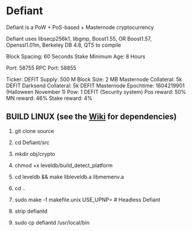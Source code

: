 # Defiant

Defiant is a PoW + PoS-based + Masternode cryptocurrency

Defiant uses libsecp256k1,
			  libgmp,
			  Boost1.55,
			  OR Boost1.57,  
			  Openssl1.01m,
			  Berkeley DB 4.8,
			  QT5 to compile


Block Spacing: 60 Seconds
Stake Minimum Age: 8 Hours

Port: 58755
RPC Port: 58855

Ticker: DEFIT
Supply: 500 M
Block Size: 2 MB
Masternode Collateral: 5k DEFIT
Darksend Collateral: 5k DEFIT
Masternode Epochtime: 1604219901 (Halloween November 1)
Pow: 1 DEFIT (Security system)
Pos reward: 50% 
MN reward: 46%
Stake reward: 4%


BUILD LINUX (see the [Wiki](https://github.com/sagacrypto/Defiant/wiki/Unix-Build) for dependencies)
-----------
1) git clone source

2) cd Defiant/src

3) mkdir obj/crypto

4) chmod +x leveldb/build_detect_platform

5) cd leveldb && make libleveldb.a libmemenv.a

6) cd ..

7) sudo make -f makefile.unix USE_UPNP=    # Headless Defiant

8) strip defiantd

9) sudo cp defiantd /usr/local/bin




